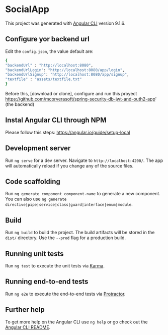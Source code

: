 # SocialApp

This project was generated with [Angular CLI](https://github.com/angular/angular-cli) version 9.1.6.

## Configure yor backend url

Edit the `config.json`,  the value default are:
```bash
{
"backendUrl" : "http://localhost:8080",
"backendUrlLogin": "http://localhost:8080/app/login",
"backendUrlSignup": "http://localhost:8080/app/signup",
"textfile" : "assets/textfile.txt"
}
```
Before this, [download or clone], configure and run this proyect https://github.com/mcorverasoft/spring-security-db-jwt-and-outh2-app' (the backend)


## Instal Angular CLI through NPM

Please follow this steps: https://angular.io/guide/setup-local

## Development server

Run `ng serve` for a dev server. Navigate to `http://localhost:4200/`. The app will automatically reload if you change any of the source files.


## Code scaffolding

Run `ng generate component component-name` to generate a new component. You can also use `ng generate directive|pipe|service|class|guard|interface|enum|module`.

## Build

Run `ng build` to build the project. The build artifacts will be stored in the `dist/` directory. Use the `--prod` flag for a production build.

## Running unit tests

Run `ng test` to execute the unit tests via [Karma](https://karma-runner.github.io).

## Running end-to-end tests

Run `ng e2e` to execute the end-to-end tests via [Protractor](http://www.protractortest.org/).

## Further help

To get more help on the Angular CLI use `ng help` or go check out the [Angular CLI README](https://github.com/angular/angular-cli/blob/master/README.md).
